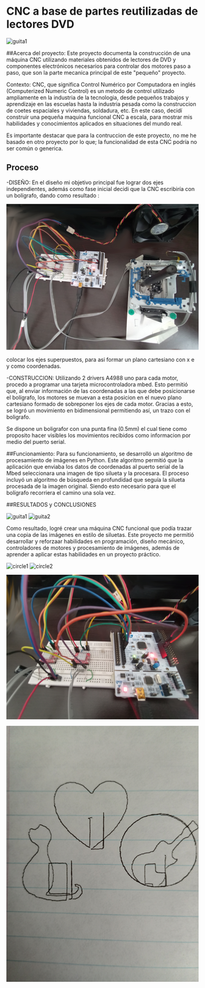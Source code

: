 # CNC a base de partes reutilizadas de lectores DVD
![guita1](https://github.com/giovani-s/CNC/blob/main/banner.jpg)

##Acerca del proyecto:
Este proyecto documenta la construcción de una máquina CNC utilizando materiales obtenidos de lectores de DVD y componentes electrónicos necesarios para controlar dos motores paso a paso, que son la parte mecanica principal de este "pequeño" proyecto.

Contexto:
CNC, que significa Control Numérico por Computadora en inglés (Computerized  Numeric Control) es un metodo de control utilizado ampliamente en la industria de la tecnologia, desde pequeños trabajos y aprendizaje en las escuelas hasta la industria pesada como la construccion de coetes espaciales y viviendas, soldadura, etc. En este caso, decidí  construir una pequeña maquina funcional CNC a escala, para mostrar mis habilidades y conocimientos aplicados en situaciones del mundo real.

Es importante destacar que para la contruccion de este proyecto, no me he basado en otro proyecto por lo que; la funcionalidad de esta CNC podría no ser común o generica.

## Proceso
-DISEÑO: En el diseño mi objetivo principal fue lograr dos ejes independientes, además como fase inicial decidi que la CNC escribiría con un bolígrafo, dando como resultado :

![2](https://github.com/giovani-s/CNC/blob/main/general.jpg)

colocar los ejes superpuestos, para asi formar un plano cartesiano con x e y como coordenadas.

-CONSTRUCCION:
Utilizando 2 drivers A4988 uno para cada motor, procedo a programar una tarjeta microcontroladora mbed. Esto permitió que, al enviar información de las coordenadas a las que debe posicionarse el bolígrafo, los motores se muevan a esta posicion en el nuevo plano cartesiano formado de sobreponer los ejes de cada motor. Gracias a esto, se logró un movimiento en bidimensional permitiendo así, un trazo con el boligrafo.

Se dispone un boligrafor con una punta fina (0.5mm) el cual tiene como proposito hacer visibles los movimientos recibidos como informacion por medio del puerto serial. 

##Funcionamiento:
Para su funcionamiento, se desarrolló un algoritmo de procesamiento de imágenes en Python. Este algoritmo permitió que la aplicación que enviaba los datos de coordenadas al puerto serial de la Mbed seleccionara una imagen de tipo silueta y la procesara. El proceso incluyó un algoritmo de búsqueda en profundidad que seguía la silueta procesada de la imagen original. Siendo esto necesario para que el bolígrafo recorriera el camino una sola vez.

##RESULTADOS y CONCLUSIONES

![guita1](https://github.com/giovani-s/CNC/blob/main/demo%20guitar1.gif)
![guita2](https://github.com/giovani-s/CNC/blob/main/demo%20guitar2.gif)

Como resultado, logré crear una máquina CNC funcional que podía trazar una copia de las imágenes en estilo de siluetas. Este proyecto me permitió desarrollar y reforzaar habilidades en programación, diseño mecánico, controladores de motores y procesamiento de imágenes, además de aprender a aplicar estas habilidades en un proyecto práctico.


![circle1](https://github.com/giovani-s/CNC/blob/main/demo%20circle1.gif)
![circle2](https://github.com/giovani-s/CNC/blob/main/demo%20circle2.gif)

![1](https://github.com/giovani-s/CNC/blob/main/protoboard%20con%20drivers%20y%20mbed1.jpg)

![3](https://github.com/giovani-s/CNC/blob/main/Resultados.jpg)

